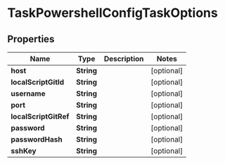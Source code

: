 

# TaskPowershellConfigTaskOptions

## Properties

Name | Type | Description | Notes
------------ | ------------- | ------------- | -------------
**host** | **String** |  |  [optional]
**localScriptGitId** | **String** |  |  [optional]
**username** | **String** |  |  [optional]
**port** | **String** |  |  [optional]
**localScriptGitRef** | **String** |  |  [optional]
**password** | **String** |  |  [optional]
**passwordHash** | **String** |  |  [optional]
**sshKey** | **String** |  |  [optional]



